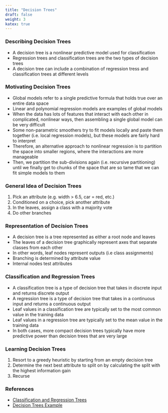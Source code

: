 ```yaml
---
title: "Decision Trees"
draft: false
weight: 3
katex: true
---
```


### Describing Decision Trees
- A decision tree is a nonlinear predictive model used for classification
- Regression trees and classification trees are the two types of decision trees
- A decision tree can include a combination of regression tress and classification trees at different levels

### Motivating Decision Trees
- Global models refer to a single predictive formula that holds true over an entire data space
- Linear and polynomial regression models are examples of global models
- When the data has lots of features that interact with each other in complicated, nonlinear ways, then assembling a single global model can be very difficult
- Some non-parametric smoothers try to fit models locally and paste them together (i.e. local regression models), but these models are fairly hard to interpret
- Therefore, an alternative approach to nonlinear regression is to partition the space into smaller regions, where the interactions are more manageable
- Then, we partition the sub-divisions again (i.e. recursive partitioning) until we finally get to chunks of the space that are so tame that we can fit simple models to them

### General Idea of Decision Trees
1. Pick an attribute (e.g. width > 6.5, car = red, etc.)
2. Conditioned on a choice, pick another attribute
3. In the leaves, assign a class with a majority vote
4. Do other branches

### Representation of Decision Trees
- A decision tree is a tree represented as either a root node and leaves
- The leaves of a decision tree graphically represent axes that separate classes from each other
- In other words, leaf nodes represent outputs (i.e class assignments)
- Branching is determined by attribute value
- Internal nodes test attributes

### Classification and Regression Trees
- A classification tree is a type of decision tree that takes in discrete input and returns discrete output
- A regression tree is a type of decision tree that takes in a continuous input and returns a continuous output
- Leaf values in a classification tree are typically set to the most common value in the training data
- Leaf values in a regression tree are typically set to the mean value in the training data
- In both cases, more compact decision trees typically have more predictive power than decision trees that are very large

### Learning Decision Trees
1. Resort to a greedy heuristic by starting from an empty decision tree
2. Determine the next best attribute to split on by calculating the split with the highest information gain
3. Recurse

### References
- [Classification and Regression Trees](https://www.stat.cmu.edu/~cshalizi/mreg/15/lectures/27/lecture-27.pdf)
- [Decision Trees Example](https://www.cs.toronto.edu/~urtasun/courses/CSC411_Fall16/06_trees_handout.pdf)
